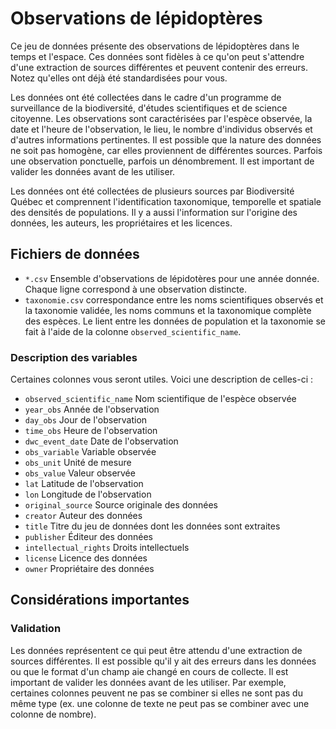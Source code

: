# Observations de lépidoptères

Ce jeu de données présente des observations de lépidoptères dans le temps et l'espace. Ces données sont fidèles à ce qu'on peut s'attendre d'une extraction de sources différentes et peuvent contenir des erreurs. Notez qu'elles ont déjà été standardisées pour vous.

Les données ont été collectées dans le cadre d'un programme de surveillance de la biodiversité, d'études scientifiques et de science citoyenne. Les observations sont caractérisées par l'espèce observée, la date et l'heure de l'observation, le lieu, le nombre d'individus observés et d'autres informations pertinentes. Il est possible que la nature des données ne soit pas homogène, car elles proviennent de différentes sources. Parfois une observation ponctuelle, parfois un dénombrement. Il est important de valider les données avant de les utiliser.

Les données ont été collectées de plusieurs sources par Biodiversité Québec et comprennent l'identification taxonomique, temporelle et spatiale des densités de populations. Il y a aussi l'information sur l'origine des données, les auteurs, les propriétaires et les licences.


## Fichiers de données

- `*.csv` Ensemble d'observations de lépidotères pour une année donnée. Chaque ligne correspond à une observation distincte.
- `taxonomie.csv` correspondance entre les noms scientifiques observés et la taxonomie validée, les noms communs et la taxonomique complète des espèces. Le lient entre les données de population et la taxonomie se fait à l'aide de la colonne `observed_scientific_name`.

### Description des variables

Certaines colonnes vous seront utiles. Voici une description de celles-ci :

- `observed_scientific_name` Nom scientifique de l'espèce observée
- `year_obs` Année de l'observation
- `day_obs` Jour de l'observation
- `time_obs` Heure de l'observation
- `dwc_event_date` Date de l'observation
- `obs_variable` Variable observée
- `obs_unit` Unité de mesure
- `obs_value` Valeur observée
- `lat` Latitude de l'observation
- `lon` Longitude de l'observation
- `original_source` Source originale des données
- `creator` Auteur des données
- `title` Titre du jeu de données dont les données sont extraites
- `publisher` Éditeur des données
- `intellectual_rights` Droits intellectuels
- `license` Licence des données
- `owner` Propriétaire des données


## Considérations importantes

### Validation

Les données représentent ce qui peut être attendu d'une extraction de sources différentes. Il est possible qu'il y ait des erreurs dans les données ou que le format d'un champ aie changé en cours de collecte. Il est important de valider les données avant de les utiliser. Par exemple, certaines colonnes peuvent ne pas se combiner si elles ne sont pas du même type (ex. une colonne de texte ne peut pas se combiner avec une colonne de nombre).
